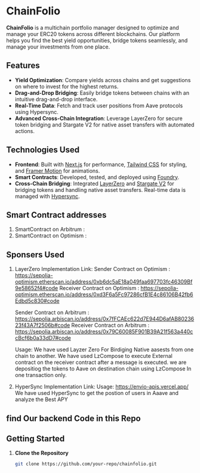 # ChainFolio

**ChainFolio** is a multichain portfolio manager designed to optimize and manage your ERC20 tokens across different blockchains. Our platform helps you find the best yield opportunities, bridge tokens seamlessly, and manage your investments from one place.

## Features

- **Yield Optimization**: Compare yields across chains and get suggestions on where to invest for the highest returns.
- **Drag-and-Drop Bridging**: Easily bridge tokens between chains with an intuitive drag-and-drop interface.
- **Real-Time Data**: Fetch and track user positions from Aave protocols using Hypersync.
- **Advanced Cross-Chain Integration**: Leverage LayerZero for secure token bridging and Stargate V2 for native asset transfers with automated actions.

## Technologies Used

- **Frontend**: Built with [Next.js](https://nextjs.org/) for performance, [Tailwind CSS](https://tailwindcss.com/) for styling, and [Framer Motion](https://www.framer.com/api/motion/) for animations.
- **Smart Contracts**: Developed, tested, and deployed using [Foundry](https://github.com/gakonst/foundry).
- **Cross-Chain Bridging**: Integrated [LayerZero](https://layerzero.network/) and [Stargate V2](https://stargate.finance/) for bridging tokens and handling native asset transfers. Real-time data is managed with [Hypersync](https://hypersync.xyz/).

## Smart Contract addresses

1. SmartContract on Arbitrum :
2. SmartContract on Optimism :

## Sponsers Used

1. LayerZero
   Implementation Link:
   Sender Contract on Optimism : https://sepolia-optimism.etherscan.io/address/0xb6dc5aE18a049faa697703fc46309Bf9e58652f4#code
   Receiver Contract on Optimism : https://sepolia-optimism.etherscan.io/address/0xd3F6a5Fc97286cfB1E4c86106B42fb6Edbd5c830#code

   Sender Contract on Arbitrum : https://sepolia.arbiscan.io/address/0x7fFCAEc622d7E944D6afAB8023623f43A7f2506b#code
   Receiver Contract on Arbitrum : https://sepolia.arbiscan.io/address/0x79C60085F901B39A21f563a440ccBcf6b0a33dD7#code
   
   Usage:
   We have used Layzer Zero For Birdiging Native aasests from one chain to another.
   We have used LzCompose to execute External contract on the receiver contract after a message is executed.
   we are depositiog the tokens to Aave on destination chain using LzCompose In one transaction only.


2. HyperSync
   Implementation Link:
   Usage: https://envio-apis.vercel.app/
   We have used HyperSync to get the postion of users in Aaave 
   and analyze the Best APY

## find Our backend Code in this Repo

## Getting Started

1. **Clone the Repository**
   ```bash
   git clone https://github.com/your-repo/chainfolio.git
   ```
